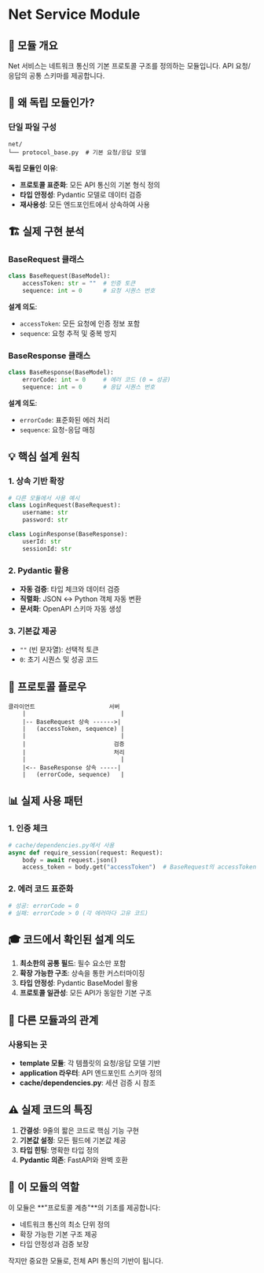 # Net Service Module

## 📌 모듈 개요
Net 서비스는 네트워크 통신의 기본 프로토콜 구조를 정의하는 모듈입니다. API 요청/응답의 공통 스키마를 제공합니다.

## 🎯 왜 독립 모듈인가?

### 단일 파일 구성
```
net/
└── protocol_base.py  # 기본 요청/응답 모델
```

**독립 모듈인 이유**:
- **프로토콜 표준화**: 모든 API 통신의 기본 형식 정의
- **타입 안정성**: Pydantic 모델로 데이터 검증
- **재사용성**: 모든 엔드포인트에서 상속하여 사용

## 🏗️ 실제 구현 분석

### BaseRequest 클래스
```python
class BaseRequest(BaseModel):
    accessToken: str = ""  # 인증 토큰
    sequence: int = 0      # 요청 시퀀스 번호
```

**설계 의도**:
- `accessToken`: 모든 요청에 인증 정보 포함
- `sequence`: 요청 추적 및 중복 방지

### BaseResponse 클래스
```python
class BaseResponse(BaseModel):
    errorCode: int = 0     # 에러 코드 (0 = 성공)
    sequence: int = 0      # 응답 시퀀스 번호
```

**설계 의도**:
- `errorCode`: 표준화된 에러 처리
- `sequence`: 요청-응답 매칭

## 💡 핵심 설계 원칙

### 1. 상속 기반 확장
```python
# 다른 모듈에서 사용 예시
class LoginRequest(BaseRequest):
    username: str
    password: str

class LoginResponse(BaseResponse):
    userId: str
    sessionId: str
```

### 2. Pydantic 활용
- **자동 검증**: 타입 체크와 데이터 검증
- **직렬화**: JSON ↔ Python 객체 자동 변환
- **문서화**: OpenAPI 스키마 자동 생성

### 3. 기본값 제공
- `""` (빈 문자열): 선택적 토큰
- `0`: 초기 시퀀스 및 성공 코드

## 🔄 프로토콜 플로우

```
클라이언트                     서버
    |                           |
    |-- BaseRequest 상속 ------>|
    |   (accessToken, sequence) |
    |                           |
    |                         검증
    |                         처리
    |                           |
    |<-- BaseResponse 상속 -----|
    |   (errorCode, sequence)   |
```

## 📊 실제 사용 패턴

### 1. 인증 체크
```python
# cache/dependencies.py에서 사용
async def require_session(request: Request):
    body = await request.json()
    access_token = body.get("accessToken")  # BaseRequest의 accessToken
```

### 2. 에러 코드 표준화
```python
# 성공: errorCode = 0
# 실패: errorCode > 0 (각 에러마다 고유 코드)
```

## 🎓 코드에서 확인된 설계 의도

1. **최소한의 공통 필드**: 필수 요소만 포함
2. **확장 가능한 구조**: 상속을 통한 커스터마이징
3. **타입 안정성**: Pydantic BaseModel 활용
4. **프로토콜 일관성**: 모든 API가 동일한 기본 구조

## 🔗 다른 모듈과의 관계

### 사용되는 곳
- **template 모듈**: 각 템플릿의 요청/응답 모델 기반
- **application 라우터**: API 엔드포인트 스키마 정의
- **cache/dependencies.py**: 세션 검증 시 참조

## ⚠️ 실제 코드의 특징

1. **간결성**: 9줄의 짧은 코드로 핵심 기능 구현
2. **기본값 설정**: 모든 필드에 기본값 제공
3. **타입 힌팅**: 명확한 타입 정의
4. **Pydantic 의존**: FastAPI와 완벽 호환

## 💭 이 모듈의 역할

이 모듈은 **"프로토콜 계층"**의 기초를 제공합니다:
- 네트워크 통신의 최소 단위 정의
- 확장 가능한 기본 구조 제공
- 타입 안정성과 검증 보장

작지만 중요한 모듈로, 전체 API 통신의 기반이 됩니다.
